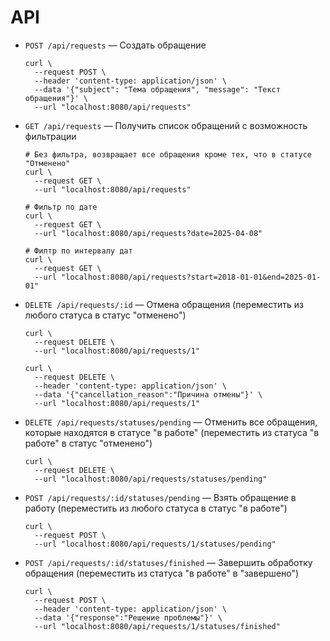 # API

- `POST /api/requests` — Создать обращение

  ```shell
  curl \
    --request POST \
    --header 'content-type: application/json' \
    --data '{"subject": "Тема обращения", "message": "Текст обращения"}' \
    --url "localhost:8080/api/requests"
  ```

- `GET /api/requests` — Получить список обращений с возможность фильтрации

  ```shell
  # Без фильтра, возвращает все обращения кроме тех, что в статусе "Отменено"
  curl \
    --request GET \
    --url "localhost:8080/api/requests"

  # Фильтр по дате
  curl \
    --request GET \
    --url "localhost:8080/api/requests?date=2025-04-08"

  # Филтр по интервалу дат
  curl \
    --request GET \
    --url "localhost:8080/api/requests?start=2018-01-01&end=2025-01-01"
  ```

- `DELETE /api/requests/:id` — Отмена обращения (переместить из любого статуса в статус "отменено")

  ```shell
  curl \
    --request DELETE \
    --url "localhost:8080/api/requests/1"

  curl \
    --request DELETE \
    --header 'content-type: application/json' \
    --data '{"cancellation_reason":"Причина отмены"}' \
    --url "localhost:8080/api/requests/1"
  ```

- `DELETE /api/requests/statuses/pending` — Отменить все обращения, которые находятся в статусе "в работе" (переместить из статуса "в работе" в статус "отменено")

  ```shell
  curl \
    --request DELETE \
    --url "localhost:8080/api/requests/statuses/pending"
  ```

- `POST /api/requests/:id/statuses/pending` — Взять обращение в работу (переместить из любого статуса в статус "в работе")

  ```shell
  curl \
    --request POST \
    --url "localhost:8080/api/requests/1/statuses/pending"
  ```

- `POST /api/requests/:id/statuses/finished` — Завершить обработку обращения (переместить из статуса "в работе" в "завершено")
  ```shell
  curl \
    --request POST \
    --header 'content-type: application/json' \
    --data '{"response":"Решение проблемы"}' \
    --url "localhost:8080/api/requests/1/statuses/finished"
  ```
